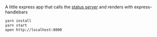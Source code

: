 A little express app that calls the [status server][status-server] and renders with express-handlebars

[status-server]: https://github.com/composerinteralia/status-server

```sh
yarn install
yarn start
open http://localhost:8000
```
